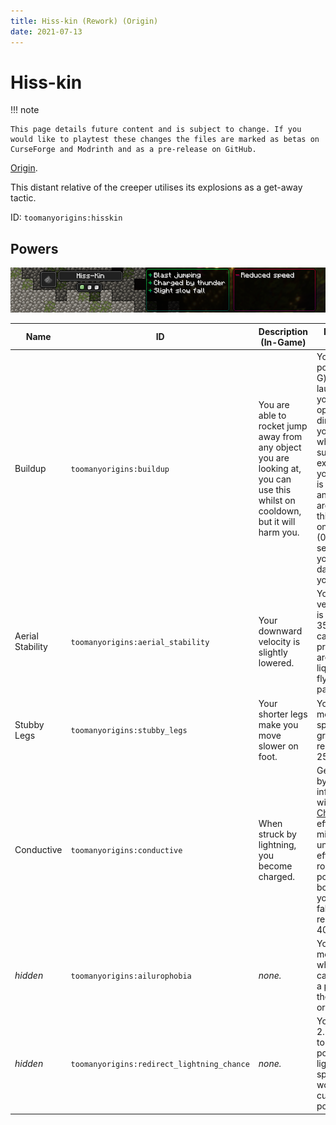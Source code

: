 ```yaml
---
title: Hiss-kin (Rework) (Origin)
date: 2021-07-13
---
```

# Hiss-kin

!!! note

    This page details future content and is subject to change. If you would like to playtest these changes the files are marked as betas on CurseForge and Modrinth and as a pre-release on GitHub.

[Origin](../,,/origins.md).

This distant relative of the creeper utilises its explosions as a get-away tactic.

ID: `toomanyorigins:hisskin`

## Powers

![Hiss-kin (Rework)](../../../../images/tmoHissKinBannerRework.png)

Name | ID | Description (In-Game) | Description (Detailed)
-----|----|-----------------------|------------------------
Buildup | `toomanyorigins:buildup` | You are able to rocket jump away from any object you are looking at, you can use this whilst on cooldown, but it will harm you. | Your active power (default: G) lets you launch yourself in the opposite direction you're facing while summoning an explosion if your crosshair is on a block or an entity. You are able to use this whilst it is on cooldown (0.75 seconds) but you will be damaged if you do.
Aerial Stability | `toomanyorigins:aerial_stability` | Your downward velocity is slightly lowered. | Your Y velocity/motion is reduced by 35% and is capped at -1.1 provided you aren't in a liquid, fall flying or a passenger.
Stubby Legs | `toomanyorigins:stubby_legs` | Your shorter legs make you move slower on foot. | Your movement speed on the ground is reduced by 25%.
Conductive | `toomanyorigins:conductive` | When struck by lightning, you become charged. | Getting struck by lightning inflicts you with the [Charged](../../../effects/charged.md) status effect for 8 minutes, whilst under this effect, your rocket jump power is boosted and your received fall damage is reduced by 40%.
*hidden* | `toomanyorigins:ailurophobia` | *none.* | Your player model shakes whilst near cats, ocelots or a player with the [Feline](https://origins.readthedocs.io/en/latest/misc/base_contents/origins/feline/) origin.
*hidden* | `toomanyorigins:redirect_lightning_chance` | *none.* | You have a 2.5% chance to redirect the position of lightning that spawns in the world to your current position.